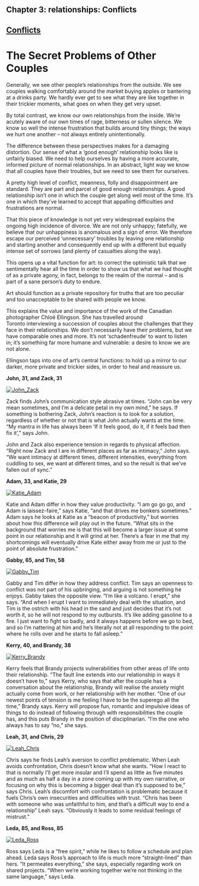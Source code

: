 Chapter  3: relationships: Conflicts
-----------------------------------

[Conflicts](../category/relationships/conflicts/index.html)
-----------------------------------------------------------

The Secret Problems of Other Couples
====================================

Generally, we see other people’s relationships from the outside. We see couples walking comfortably around the market buying apples or bantering at a drinks party. We hardly ever get to see what they are like together in their trickier moments, what goes on when they get very upset.

<span class="s1">By total contrast, we know our own relationships from the inside. We’re acutely aware of our own times of rage, bitterness or sullen silence. We know so well the intense frustration that builds around tiny things; the ways we hurt one another – not always entirely unintentionally.</span>

<span class="s1">The difference between these perspectives makes for a damaging distortion. Our sense of what a ‘good enough’ relationship looks like is unfairly biased. We need to help ourselves by having a more accurate, informed picture of normal relationships. In an abstract, light way we know that all couples have their troubles, but we need to see them for ourselves.</span>

<span class="s1">A pretty high level of conflict, meanness, folly and disappointment are standard. They are part and parcel of good enough relationships. A good relationship isn’t one in which the couple get along well most of the time. It’s one in which they’ve learned to accept that appalling difficulties and frustrations are normal.</span>

<span class="s1">That this piece of knowledge is not yet very widespread explains the ongoing high incidence of divorce. We are not only unhappy; fatefully, we believe that our unhappiness is anomalous<span class="Apple-converted-space"> </span>and a sign of error. We therefore escape our perceived ‘unnecessary’ troubles by leaving one relationship and starting another and consequently end up with a different but equally intense set of sorrows (and plenty of casualties along the way).</span>

<span class="s1">This opens up a vital function for art: to correct the optimistic talk that we sentimentally hear all the time in order to show us that what we had thought of as a private agony, in fact, belongs to the realm of the normal – and is part of a sane person’s duty to endure.</span>

<span class="s1">Art should function as a private repository for truths that are too peculiar and too unacceptable to be shared with people we know.</span>

<span class="s1">This explains the value and importance of the work of the Canadian photographer Chloë Ellingson. She has travelled around Toronto interviewing a succession of couples about the challenges that they face in their relationships. We don’t necessarily have their problems, but we have comparable ones and more. It’s not ‘schadenfreude’ to want to listen in; it’s something far more humane and vulnerable: a desire to know we are not alone.</span>

<span class="s1">Ellingson taps into one of art’s central functions: to hold up a mirror to our darker, more private and trickier sides, in order to heal and reassure us.</span>

**<span class="s1">John, 31, and Zack, 31</span>**

[![John\_Zack](http://i0.wp.com/www.thebookoflife.org/wp-content/uploads/2015/01/John_Zack.jpg?resize=800%2C533)](http://i2.wp.com/www.thebookoflife.org/wp-content/uploads/2015/01/John_Zack.jpg)

<span class="s1">Zack finds John’s communication style abrasive at times. “John can be very mean sometimes, and I’m a delicate petal in my own mind,” he says. If something is bothering Zack, John’s reaction is to look for a solution, regardless of whether or not that is what John actually wants at the time. “My mantra in life has always been ‘If it feels good, do it, if it feels bad then fix it’,” says John. </span>

<span class="s1">John and Zack also experience tension in regards to physical affection. “Right now Zack and I are in different places as far as intimacy,” John says. “We want intimacy at different times, different intensities, everything from cuddling to sex, we want at different times, and so the result is that we’ve fallen out of sync.”</span>

**<span class="s1">Adam, 33, and Katie, 29</span>**

[![Katie\_Adam](http://i0.wp.com/www.thebookoflife.org/wp-content/uploads/2015/01/Katie_Adam.jpg?resize=800%2C533)](http://i0.wp.com/www.thebookoflife.org/wp-content/uploads/2015/01/Katie_Adam.jpg)

<span class="s1">Katie and Adam differ in how they value productivity. “I am go go go, and Adam is laissez-faire,” says Katie, “and that drives me bonkers sometimes.” Adam says he looks at Katie as a “beacon of productivity,” but worries about how this difference will play out in the future. “What sits in the background that worries me is that this will become a larger issue at some point in our relationship and it will grind at her. There’s a fear in me that my shortcomings will eventually drive Kate either away from me or just to the point of absolute frustration.”</span>

**<span class="s1">Gabby, 65, and Tim, 58</span>**

[![Gabby\_Tim](http://i0.wp.com/www.thebookoflife.org/wp-content/uploads/2015/01/Gabby_Tim.jpg?resize=800%2C533)](http://i2.wp.com/www.thebookoflife.org/wp-content/uploads/2015/01/Gabby_Tim.jpg)

Gabby and Tim differ in how they address conflict. Tim says an openness to conflict was not part of his upbringing, and arguing is not something he enjoys. Gabby takes the opposite view. “I’m like a volcano. I erupt,” she says. “And when I erupt I want to immediately deal with the situation, and Tim is the ostrich with his head in the sand and just decides that it’s not worth it, so he will not respond to my outbursts. It’s like adding gasoline to a fire. I just want to fight so badly, and it always happens before we go to bed, and so I’m nattering at him and he’s literally not at all responding to the point where he rolls over and he starts to fall asleep.”

**<span class="s1">Kerry, 40, and Brandy, 38</span>**

[![Kerry\_Brandy](http://i1.wp.com/www.thebookoflife.org/wp-content/uploads/2015/01/Kerry_Brandy.jpg?resize=800%2C533)](http://i1.wp.com/www.thebookoflife.org/wp-content/uploads/2015/01/Kerry_Brandy.jpg)

<span class="s1">Kerry feels that Brandy projects vulnerabilities from other areas of life onto their relationship. “The fault line extends into our relationship in ways it doesn’t have to,” says Kerry, who says that after the couple has a conversation about the relationship, Brandy will realise the anxiety might actually come from work, or her relationship with her mother. “One of our newest points of tension is me feeling I have to be the superego all the time,” Brandy says. Kerry will propose fun, romantic and impulsive ideas of things to do instead of following through with responsibilities the couple has, and this puts Brandy in the position of disciplinarian. “I’m the one who always has to say “no,” she says. </span>

**<span class="s1">Leah, 31, and Chris, 29</span>**

[![Leah\_Chris](http://i1.wp.com/www.thebookoflife.org/wp-content/uploads/2015/01/Leah_Chris.jpg?resize=800%2C533)](http://i2.wp.com/www.thebookoflife.org/wp-content/uploads/2015/01/Leah_Chris.jpg)

<span class="s1">Chris says he finds Leah’s aversion to conflict problematic. When Leah avoids confrontation, Chris doesn’t know what she wants. “How I react to that is normally I’ll get more insular and I’ll spend as little as five minutes and as much as half a day in a zone coming up with my own narrative, or focusing on why this is becoming a bigger deal than it’s supposed to be,” says Chris. Leah’s discomfort with confrontation is problematic because it fuels Chris’s own insecurities and difficulties with trust. “Chris has been with someone who was unfaithful to him, and that’s a difficult way to end a relationship” Leah says. “Obviously it leads to some residual feelings of mistrust.”</span>

**<span class="s1">Leda, 85, and Ross, 85</span>**

[![Leda\_Ross](http://i0.wp.com/www.thebookoflife.org/wp-content/uploads/2015/01/Leda_Ross.jpg?resize=800%2C533)](http://i0.wp.com/www.thebookoflife.org/wp-content/uploads/2015/01/Leda_Ross.jpg)

<span class="s1">Ross says Leda is a “free spirit,” while he likes to follow a schedule and plan ahead. Leda says Ross’s approach to life is much more “straight-lined” than hers. “It permeates everything,” she says, especially regarding work on shared projects. “When we’re working together we’re not thinking in the same language,” says Leda.</span>

